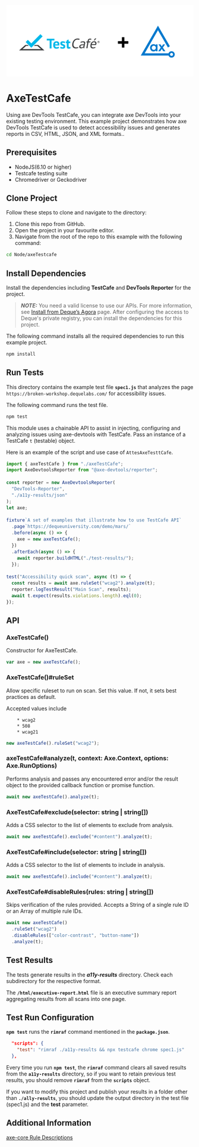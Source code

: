 ![logo](./docs/logo.png)

# AxeTestCafe

Using axe DevTools TestCafe, you can integrate axe DevTools into your existing testing environment. This example project demonstrates how axe DevTools TestCafe is used to detect accessibility issues and generates reports in CSV, HTML, JSON, and XML formats..

## Prerequisites

- NodeJS(6.10 or higher)
- Testcafe testing suite
- Chromedriver or Geckodriver

## Clone Project

Follow these steps to clone and navigate to the directory:

1. Clone this repo from GitHub.
2. Open the project in your favourite editor.
3. Navigate from the root of the repo to this example with the following command:

```sh
cd Node/axeTestcafe
```

## Install Dependencies

Install the dependencies including **TestCafe** and **DevTools Reporter** for the project.

> **_NOTE:_**
> You need a valid license to use our APIs. For more information, see [Install from Deque’s Agora](https://docs.deque.com/devtools-html/4.0.0/en/node-pl-install-agora) page. After configuring the access to Deque's private registry, you can install the dependencies for this project.

The following command installs all the required dependencies to run this example project.

```sh
npm install
```

## Run Tests

This directory contains the example test file **`spec1.js`** that analyzes the page `https://broken-workshop.dequelabs.com/` for accessibility issues.

The following command runs the test file.

```sh
npm test
```

This module uses a chainable API to assist in injecting, configuring and analyzing issues
using axe-devtools with TestCafe. Pass an instance of a TestCafe `t` (testable) object.

Here is an example of the script and use case of `AttesAxeTesttCafe`.

```js
import { axeTestCafe } from "./axeTestCafe";
import AxeDevtoolsReporter from "@axe-devtools/reporter";

const reporter = new AxeDevtoolsReporter(
  "DevTools-Reporter",
  "./a11y-results/json"
);
let axe;

fixture`A set of examples that illustrate how to use TestCafe API`
  .page`https://dequeuniversity.com/demo/mars/`
  .before(async () => {
    axe = new axeTestCafe();
  })
  .afterEach(async () => {
    await reporter.buildHTML("./test-results/");
  });

test("Accessibility quick scan", async (t) => {
  const results = await axe.ruleSet("wcag2").analyze(t);
  reporter.logTestResult("Main Scan", results);
  await t.expect(results.violations.length).eql(0);
});
```

## API

### AxeTestCafe()

Constructor for AxeTestCafe.

```js
var axe = new axeTestCafe();
```

### AxeTestCafe()#ruleSet

Allow specific ruleset to run on scan. Set this value. If not, it sets best practices as default.

Accepted values include

        * wcag2
        * 508
        * wcag21

```js
new axeTestCafe().ruleSet("wcag2");
```

### axeTestCafe#analyze(t, context: Axe.Context, options: Axe.RunOptions)

Performs analysis and passes any encountered error and/or the result object to the provided callback function or promise function.

```js
await new axeTestCafe().analyze(t);
```

### AxeTestCafe#exclude(selector: string | string[])

Adds a CSS selector to the list of elements to exclude from analysis.

```js
await new axeTestCafe().exclude("#content").analyze(t);
```

### AxeTestCafe#include(selector: string | string[])

Adds a CSS selector to the list of elements to include in analysis.

```js
await new axeTestCafe().include("#content").analyze(t);
```

### AxeTestCafe#disableRules(rules: string | string[])

Skips verification of the rules provided. Accepts a String of a single rule ID or an Array of multiple rule IDs.

```js
await new axeTestCafe()
  .ruleSet("wcag2")
  .disableRules(["color-contrast", "button-name"])
  .analyze(t);
```

## Test Results

The tests generate results in the **_a11y-results_** directory. Check each subdirectory for the respective format.

The **`/html/executive-report.html`** file is an executive summary report aggregating results from all scans into one page.

## Test Run Configuration

**`npm test`** runs the **`rimraf`** command mentioned in the **`package.json`**.

```json
  "scripts": {
    "test": "rimraf ./a11y-results && npx testcafe chrome spec1.js"
  },
```

Every time you run **`npm test`**, the **`rimraf`** command clears all saved results from the **`a11y-results`** directory, so if you want to retain previous test results, you should remove **`rimraf`** from the **`scripts`** object.

If you want to modify this project and publish your results in a folder other than **`./ally-results`**, you should update the output directory in the test file (spec1.js) and the **test** parameter.

## Additional Information

[axe-core Rule Descriptions](https://github.com/dequelabs/axe-core/blob/master/doc/rule-descriptions.md)
